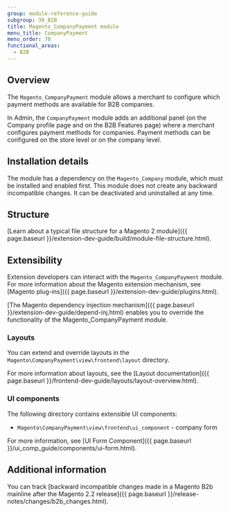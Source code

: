 ```yaml
---
group: module-reference-guide
subgroup: 30_B2B
title: Magento_CompanyPayment module
menu_title: CompanyPayment
menu_order: 70
functional_areas:
  - B2B
---
```


## Overview

The `Magento_CompanyPayment` module allows a merchant to configure which payment methods are available for B2B companies.

In Admin, the `CompanyPayment` module adds an additional panel (on the Company profile page and on the B2B Features page) where a merchant configures payment methods for companies. Payment methods can be configured on the store level or on the company level.

## Installation details

The module has a dependency on the `Magento_Company` module, which must be installed and enabled first. This module does not create any backward incompatible changes. It can be deactivated and uninstalled at any time.

## Structure

[Learn about a typical file structure for a Magento 2 module]({{ page.baseurl }}/extension-dev-guide/build/module-file-structure.html).

## Extensibility

Extension developers can interact with the `Magento_CompanyPayment` module. For more information about the Magento extension mechanism, see [Magento plug-ins]({{ page.baseurl }}/extension-dev-guide/plugins.html).

[The Magento dependency injection mechanism]({{ page.baseurl }}/extension-dev-guide/depend-inj.html) enables you to override the functionality of the Magento_CompanyPayment module.

### Layouts

You can extend and override layouts in the `Magento\CompanyPayment\view\frontend\layout` directory.

For more information about layouts, see the [Layout documentation]({{ page.baseurl }}/frontend-dev-guide/layouts/layout-overview.html).

### UI components

The following directory contains extensible UI components:

*  `Magento\CompanyPayment\view\frontend\ui_component` - company form

For more information, see [UI Form Component]({{ page.baseurl }}/ui_comp_guide/components/ui-form.html).

## Additional information

You can track [backward incompatible changes made in a Magento B2b mainline after the Magento 2.2 release]({{ page.baseurl }}/release-notes/changes/b2b_changes.html).

